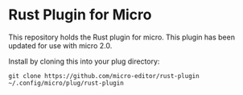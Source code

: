 # Rust Plugin for Micro

This repository holds the Rust plugin for micro. This plugin
has been updated for use with micro 2.0.

Install by cloning this into your plug directory:

```
git clone https://github.com/micro-editor/rust-plugin ~/.config/micro/plug/rust-plugin
```
